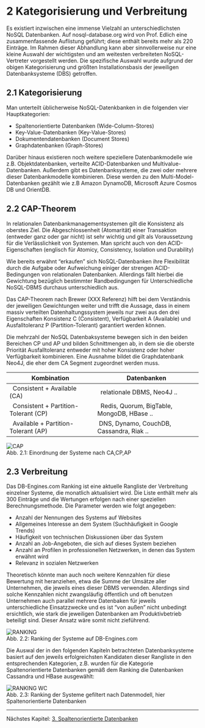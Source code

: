# 2 Kategorisierung und Verbreitung

Es existiert inzwischen eine immense Vielzahl an unterschiedlichsten NoSQL Datenbanken. Auf nosql-database.org wird von Prof. Edlich eine zusammenfassende Auflistung geführt; diese enthält bereits mehr als 220 Einträge. Im Rahmen dieser Abhandlung kann aber sinnvollerweise nur eine kleine Auswahl der wichtigsten und am weitesten verbreiteten NoSQL-Vertreter vorgestellt werden. Die spezifische Auswahl wurde aufgrund der obigen Kategorisierung und größten Installationsbasis der jeweiligen Datenbanksysteme (DBS) getroffen.

## 2.1 Kategorisierung

Man unterteilt üblicherweise NoSQL-Datenkbanken in die folgenden vier Hauptkategorien:

- Spaltenorientierte Datenbanken (Wide-Column-Stores)
- Key-Value-Datenbanken (Key-Value-Stores)
- Dokumentendatenbanken (Document Stores)
- Graphdatenbanken (Graph-Stores)

Darüber hinaus existieren noch weitere speziellere Datenbankmodelle wie z.B.  Objektdatenbanken, verteilte ACID-Datenbanken und Multivalue-Datenbanken. Außerdem gibt es Datenbanksysteme, die zwei oder mehrere dieser Datenbankmodelle kombinieren. Diese werden zu den Multi-Model-Datenbanken gezählt wie z.B Amazon DynamoDB, Microsoft Azure Cosmos DB und OrientDB.

## 2.2 CAP-Theorem  

In relationalen Datenbankmanagementsystemen gilt die Konsistenz als oberstes Ziel. Die Abgeschlossenheit (Atomarität) einer Transaktion (entweder ganz oder gar nicht) ist sehr wichtig und gilt als Voraussetzung für die  Verlässlichkeit von Systemen. Man spricht auch von den ACID-Eigenschaften (englisch für Atomicy, Consistency, Isolation und Durability) 

Wie bereits erwähnt “erkaufen” sich NoSQL-Datenbanken ihre Flexibilität durch die Aufgabe oder Aufweichung einiger der strengen ACID-Bedingungen von relationalen Datenbanken. Allerdings fällt hierbei die Gewichtung bezüglich bestimmter Randbedingungen für Unterschiedliche NoSQL-DBMS durchaus unterschiedlich aus.

Das CAP-Theorem nach Brewer (XXX Referenz) hilft bei dem Verständnis der jeweiligen Gewichtungen weiter und trifft die Aussage, dass in einem massiv verteilten Datenhaltungssystem jeweils nur zwei aus den drei Eigenschaften Konsistenz C (Consistent), Verfügbarkeit A (Available) und Ausfalltoleranz P (Partition-Tolerant) garantiert werden können.

Die mehrzahl der NoSQL Datenbaksysteme bewegen sich in den beiden Bereichen CP und AP und bilden Schnittmengen ab, in dem sie die oberste Priorität Ausfalltoleranz entweder mit hoher Konsistenz oder hoher Verfügbarkeit kombinieren. Eine Ausnahme bildet die Graphdatenbank Neo4J, die eher dem CA Segment zugeordnet werden muss.


|    Kombination   |    Datenbanken  |   
|    ---           |    ---          |   
|   Consistent + Available (CA)    |    relationale DBMS, Neo4J ..   |   
|   Consistent + Partition-Tolerant (CP)   |    Redis, Quorum, BigTable, MongoDB, HBase .. |    
|   Available + Partition-Tolerant (AP)   |   DNS, Dynamo, CouchDB, Cassandra, Riak ..  |   
  

![][img-cap]  
Abb. 2.1: Einordnung der Systeme nach CA,CP,AP

## 2.3 Verbreitung

Das DB-Engines.com Ranking ist eine aktuelle Rangliste der Verbreitung einzelner Systeme, die monatlich aktualisiert wird. Die Liste enthält mehr als 300 Einträge und die Wertungen erfolgen nach einer speziellen Berechnungsmethode. Die Parameter werden wie folgt angegeben:

  - Anzahl der Nennungen des Systems auf Websites
  - Allgemeines Interesse an dem System (Suchhäufigkeit in Google Trends)
  - Häufigkeit von technischen Diskussionen über das System
  - Anzahl an Job-Angeboten, die sich auf dieses System beziehen
  - Anzahl an Profilen in professionellen Netzwerken, in denen das System erwähnt wird
  - Relevanz in sozialen Netzwerken

Theoretisch könnte man auch noch weitere Kennzahlen für diese Bewertung mit heranziehen, etwa die Summe der Umsätze aller Unternehmen, die jeweils eines dieser DBMS verwenden. Allerdings sind solche Kennzahlen nicht zwangsläufig öffentlich und oft benutzen Unternehmen auch parallel mehrere Datenbaken für jeweils unterschiedliche Einsatzzwecke und es ist “von außen” nicht unbedingt ersichtlich, wie stark die jeweiligen Datenbanken am Produktivbetrieb beteiligt sind. Dieser Ansatz wäre somit nicht zieführend.

![][img-ranking]  
Abb. 2.2: Ranking der Systeme auf DB-Engines.com

Die Auswal der in den folgenden Kapiteln betrachteten Datenbanksysteme basiert auf den jeweils erfolgreichsten Kandidaten dieser Rangliste in den entsprechenden Kategorien, z.B. wurden für die Kategorie Spaltenorientierte Datenbanken gemäß dem Ranking die Datenbanken Cassandra und HBase ausgewählt:

![][img-rankingwc]  
Abb. 2.3: Ranking der Systeme gefiltert nach Datenmodell, hier Spaltenorientierte Datenbanken

***

Nächstes Kapitel: [3. Spaltenorientierte Datenbanken][kap3]  

[kap3]:             ./3_spaltenorientierte_db.md "Spaltenorientierte Datenbanken"
[img-cap]:          ./img/cap.png "CAP"
[img-ranking]:      ./img/ranking.png "RANKING"
[img-rankingwc]:    ./img/rank_wc.png "RANKING WC"


